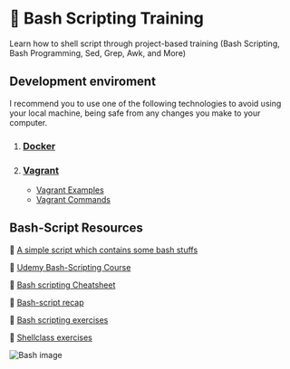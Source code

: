 # 📜 Bash Scripting Training

Learn how to shell script through project-based training (Bash Scripting, Bash Programming, Sed, Grep, Awk, and More)

## Development enviroment

I recommend you to use one of the following technologies to avoid using your local machine, being safe from any changes you make to your computer.

1. ### [Docker](https://www.docker.com/)

2. ###  [Vagrant](https://www.vagrantup.com/)
      - [Vagrant Examples](vagrant_examples)
      - [Vagrant Commands](vagrant_examples/README.md)

## Bash-Script Resources

🔗 [A simple script which contains some bash stuffs](LearnBash.sh)

🔗 [Udemy Bash-Scripting Course](https://www.udemy.com/course/linux-shell-scripting-projects/)

🔗 [Bash scripting Cheatsheet](https://devhints.io/bash)

🔗 [Bash-script recap](localusers-module-recap.pdf)

🔗 [Bash scripting exercises](exercises.md)

🔗 [Shellclass exercises](shellclass/exercises)

![Bash image](https://www.cyberciti.biz/media/new/cms/2015/05/learn-bash-logo.jpg)

